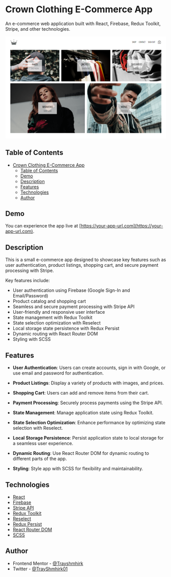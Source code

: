 # Crown Clothing E-Commerce App

An e-commerce web application built with React, Firebase, Redux Toolkit, Stripe, and other technologies.

![Crown Clothing App Screenshot](./src/assets/screencapture-localhost-3000-2023-10-11-16_47_54.png)

## Table of Contents

- [Crown Clothing E-Commerce App](#crown-clothing-e-commerce-app)
  - [Table of Contents](#table-of-contents)
  - [Demo](#demo)
  - [Description](#description)
  - [Features](#features)
  - [Technologies](#technologies)
  - [Author](#author)

## Demo

You can experience the app live at [https://your-app-url.com](https://your-app-url.com).

## Description

This is a small e-commerce app designed to showcase key features such as user authentication, product listings, shopping cart, and secure payment processing with Stripe.

Key features include:

- User authentication using Firebase (Google Sign-In and Email/Password)
- Product catalog and shopping cart
- Seamless and secure payment processing with Stripe API
- User-friendly and responsive user interface
- State management with Redux Toolkit
- State selection optimization with Reselect
- Local storage state persistence with Redux Persist
- Dynamic routing with React Router DOM
- Styling with SCSS

## Features

- **User Authentication**: Users can create accounts, sign in with Google, or use email and password for authentication.

- **Product Listings**: Display a variety of products with images, and prices.

- **Shopping Cart**: Users can add and remove items from their cart.

- **Payment Processing**: Securely process payments using the Stripe API.

- **State Management**: Manage application state using Redux Toolkit.

- **State Selection Optimization**: Enhance performance by optimizing state selection with Reselect.

- **Local Storage Persistence**: Persist application state to local storage for a seamless user experience.

- **Dynamic Routing**: Use React Router DOM for dynamic routing to different parts of the app.

- **Styling**: Style app with SCSS for flexibility and maintainability.

## Technologies

- [React](https://reactjs.org/)
- [Firebase](https://firebase.google.com/)
- [Stripe API](https://stripe.com/docs/api)
- [Redux Toolkit](https://redux-toolkit.js.org/)
- [Reselect](https://github.com/reduxjs/reselect)
- [Redux Persist](https://github.com/rt2zz/redux-persist)
- [React Router DOM](https://reactrouter.com/web/guides/quick-start)
- [SCSS](https://sass-lang.com/)

## Author

- Frontend Mentor - [@Trayshmhirk](https://www.frontendmentor.io/profile/Trayshmhirk)
- Twitter - [@TrayShmhirk01](https://www.twitter.com/TrayShmhirk01)
